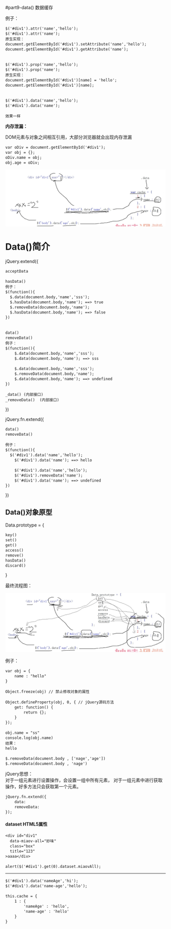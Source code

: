 #part9-data() 数据缓存

例子：

    $('#div1').attr('name','hello');
  	$('#div1').attr('name');
    原生实现：
    document.getElementById('#div1').setAttribute('name','hello');
	document.getElementById('#div1').getAttribute('name');


  	$('#div1').prop('name','hello');
  	$('#div1').prop('name');
    原生实现：
    document.getElementById('#div1')[name] = 'hello';
	document.getElementById('#div1')[name];


  	$('#div1').data('name','hello');
  	$('#div1').data('name');

    效果一样


**内存泄漏：**

DOM元素与对象之间相互引用，大部分浏览器就会出现内存泄漏

    var oDiv = document.getElementById('#div1');
  	var obj = {};
  	oDiv.name = obj;
  	obj.age = oDiv;

![](./images/Jietu20171208-230616@2x.jpg)

# Data()简介
jQuery.extend({

    acceptData

    hasData()
    例子：
    $(function(){  
      $.data(document.body,'name','sss');
      $.hasData(document.body,'name'); ==> true
      $.removeData(document.body,'name');
      $.hasData(document.body,'name'); ==> false
    })


    data()
    removeData()
    例子：
    $(function(){  
    	$.data(document.body,'name','sss');
    	$.data(document.body,'name'); ==> sss

    	$.data(document.body,'name','sss');
    	$.removeData(document.body,'name');
    	$.data(document.body,'name'); ==> undefined
    })

    _data() (内部接口)
    _removeData()  (内部接口)

})

jQuery.fn.extend({

    data()
    removeData()

    例子：
    $(function(){  
      $('#div1').data('name','hello');
    	$('#div1').data('name'); ==> hello

    	$('#div1').data('name','hello');
    	$('#div1').removeData('name');
    	$('#div1').data('name'); ==> undefined
    })
})

## Data()对象原型

Data.prototype = {

    key()
    set()
    get()
    access()
    remove()
    hasData()
    discard()

}

最终流程图：

![](./images/Jietu20171208-233555@2x.jpg)

例子：

    var obj = {
  		name : "hello"
  	}

  	Object.freeze(obj) // 禁止修改对象的属性

    Object.defineProperty(obj, 0, { // jQuery源码方法
  		get: function() {
  			return {};
  		}
  	});

  	obj.name = "ss"
  	console.log(obj.name)
    结果：
    hello

    $.removeData(document.body , ['nage','age'])
    $.removeData(document.body , 'nage')


jQuery思想：  
对于一组元素进行设置操作，会设置一组中所有元素，
对于一组元素中进行获取操作，好多方法只会获取第一个元素。

    jQuery.fn.extend({
        data:
        removeData:
    });



#### dataset HTML5属性

    <div id="div1"
      data-miaov-all="妙味"
      class="box"
      title="123"
    >aaaa</div>

    alert($('#div1').get(0).dataset.miaovAll);

--------------

    $('#div1').data('nameAge','hi');
  	$('#div1').data('name-age','hello');

  	this.cache = {
  		1 : {
  			'nameAge' : 'hello',
  			'name-age' : 'hello'
  		}
  	}

